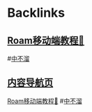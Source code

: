 
# Backlinks
## [Roam移动端教程🏃](Roam移动端教程🏃.md)

#[中不溜](中不溜.md)

## [内容导航页](内容导航页.md)
[Roam移动端教程🏃](Roam移动端教程🏃.md) #[中不溜](中不溜.md)

